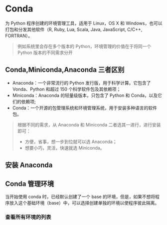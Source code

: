 # Conda
为 Python 程序创建的环境管理工具，适用于 Linux，OS X 和 Windows，也可以打包和分发其他软件（R, Ruby, Lua, Scala, Java, JavaScript, C/C++, FORTRAN）。
> 例如系统里会存在多个版本的 Python，环境管理的价值在于将同一个 Python 版本的不同需求分开

## Conda,Miniconda,Anaconda 三者区别
+ Anaconda：一个非常流行的 Python 发行版，用于科学计算。它包含了 Vonda、Python 和超过 150 个科学软件包及其依赖项；
+ Miniconda：Anaconda 的轻量级版本，只包含了 Python 和 Conda，以及它们的依赖项;
+ Conda：一个开源的包管理系统和环境管理系统，用于安装多种语言的软件包。<br>
>根据不同的需求，从 Anaconda 和 Miniconda 二者选其一进行，进行安装即可：
>+ 方便，省事，想一步到位就可以选 Anaconda；
>+ 想要小巧，灵活，快速就选 Miniconda。

## 安装 Anaconda


## Conda 管理环境
当开始使用 conda 时，已经默认创建了一个 base 的环境，但是，如果不想将程序放入这个基础环境（base）中，可以选择创建单独的环境以使程序彼此隔离。

### 查看所有环境的列表
